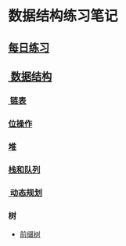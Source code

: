 # 数据结构练习笔记
## [每日练习][1]
## [ 数据结构][2]
### [ 链表][3]
### [位操作][4]
### [堆][5]
### [栈和队列][6]
### [ 动态规划][7]
### 树
- [前缀树][8]





[1]:	https://github.com/fengxiao2019/AlgoPractice/tree/master/daily "每日练习"
[2]:	https://github.com/fengxiao2019/AlgoPractice/tree/master/DataStructure "数据结构"
[3]:	https://github.com/fengxiao2019/AlgoPractice/tree/master/DataStructure/link "链表"
[4]:	https://github.com/fengxiao2019/AlgoPractice/tree/master/DataStructure/bits
[5]:	https://github.com/fengxiao2019/AlgoPractice/tree/master/DataStructure/heap "heap"
[6]:	https://github.com/fengxiao2019/AlgoPractice/tree/master/DataStructure/stack
[7]:	https://github.com/fengxiao2019/AlgoPractice/tree/master/DataStructure/dp
[8]:	https://github.com/fengxiao2019/AlgoPractice/blob/master/DataStructure/tree/trie.md
